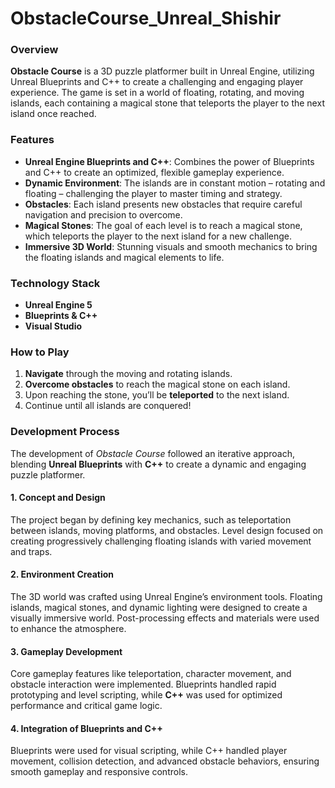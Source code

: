 # ObstacleCourse_Unreal_Shishir
### Overview

**Obstacle Course** is a 3D puzzle platformer built in Unreal Engine, utilizing Unreal Blueprints and C++ to create a challenging and engaging player experience. The game is set in a world of floating, rotating, and moving islands, each containing a magical stone that teleports the player to the next island once reached.

### Features

- **Unreal Engine Blueprints and C++**: Combines the power of Blueprints and C++ to create an optimized, flexible gameplay experience.
- **Dynamic Environment**: The islands are in constant motion – rotating and floating – challenging the player to master timing and strategy.
- **Obstacles**: Each island presents new obstacles that require careful navigation and precision to overcome.
- **Magical Stones**: The goal of each level is to reach a magical stone, which teleports the player to the next island for a new challenge.
- **Immersive 3D World**: Stunning visuals and smooth mechanics to bring the floating islands and magical elements to life.

### Technology Stack

- **Unreal Engine 5**
- **Blueprints & C++**
- **Visual Studio**

### How to Play

1. **Navigate** through the moving and rotating islands.
2. **Overcome obstacles** to reach the magical stone on each island.
3. Upon reaching the stone, you’ll be **teleported** to the next island.
4. Continue until all islands are conquered!

### Development Process

The development of *Obstacle Course* followed an iterative approach, blending **Unreal Blueprints** with **C++** to create a dynamic and engaging puzzle platformer.

#### 1. Concept and Design
The project began by defining key mechanics, such as teleportation between islands, moving platforms, and obstacles. Level design focused on creating progressively challenging floating islands with varied movement and traps.

#### 2. Environment Creation
The 3D world was crafted using Unreal Engine’s environment tools. Floating islands, magical stones, and dynamic lighting were designed to create a visually immersive world. Post-processing effects and materials were used to enhance the atmosphere.

#### 3. Gameplay Development
Core gameplay features like teleportation, character movement, and obstacle interaction were implemented. Blueprints handled rapid prototyping and level scripting, while **C++** was used for optimized performance and critical game logic.

#### 4. Integration of Blueprints and C++
Blueprints were used for visual scripting, while C++ handled player movement, collision detection, and advanced obstacle behaviors, ensuring smooth gameplay and responsive controls.
